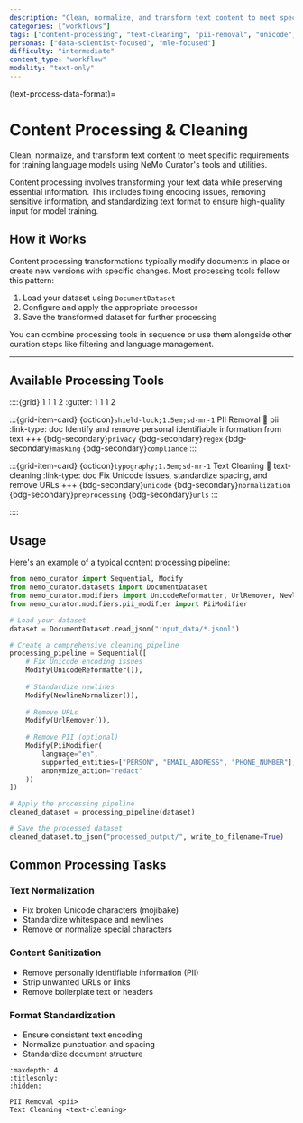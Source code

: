 ```yaml
---
description: "Clean, normalize, and transform text content to meet specific requirements including PII removal and text cleaning"
categories: ["workflows"]
tags: ["content-processing", "text-cleaning", "pii-removal", "unicode", "normalization"]
personas: ["data-scientist-focused", "mle-focused"]
difficulty: "intermediate"
content_type: "workflow"
modality: "text-only"
---
```


(text-process-data-format)=
# Content Processing & Cleaning

Clean, normalize, and transform text content to meet specific requirements for training language models using NeMo Curator's tools and utilities.

Content processing involves transforming your text data while preserving essential information. This includes fixing encoding issues, removing sensitive information, and standardizing text format to ensure high-quality input for model training.

## How it Works

Content processing transformations typically modify documents in place or create new versions with specific changes. Most processing tools follow this pattern:

1. Load your dataset using `DocumentDataset`
2. Configure and apply the appropriate processor
3. Save the transformed dataset for further processing

You can combine processing tools in sequence or use them alongside other curation steps like filtering and language management.

---

## Available Processing Tools

::::{grid} 1 1 1 2
:gutter: 1 1 1 2

:::{grid-item-card} {octicon}`shield-lock;1.5em;sd-mr-1` PII Removal
:link: pii
:link-type: doc
Identify and remove personal identifiable information from text
+++
{bdg-secondary}`privacy`
{bdg-secondary}`regex`
{bdg-secondary}`masking`
{bdg-secondary}`compliance`
:::

:::{grid-item-card} {octicon}`typography;1.5em;sd-mr-1` Text Cleaning
:link: text-cleaning
:link-type: doc
Fix Unicode issues, standardize spacing, and remove URLs
+++
{bdg-secondary}`unicode`
{bdg-secondary}`normalization`
{bdg-secondary}`preprocessing`
{bdg-secondary}`urls`
:::

::::

## Usage

Here's an example of a typical content processing pipeline:

```python
from nemo_curator import Sequential, Modify
from nemo_curator.datasets import DocumentDataset
from nemo_curator.modifiers import UnicodeReformatter, UrlRemover, NewlineNormalizer
from nemo_curator.modifiers.pii_modifier import PiiModifier

# Load your dataset
dataset = DocumentDataset.read_json("input_data/*.jsonl")

# Create a comprehensive cleaning pipeline
processing_pipeline = Sequential([
    # Fix Unicode encoding issues
    Modify(UnicodeReformatter()),
    
    # Standardize newlines
    Modify(NewlineNormalizer()),
    
    # Remove URLs
    Modify(UrlRemover()),
    
    # Remove PII (optional)
    Modify(PiiModifier(
        language="en",
        supported_entities=["PERSON", "EMAIL_ADDRESS", "PHONE_NUMBER"],
        anonymize_action="redact"
    ))
])

# Apply the processing pipeline
cleaned_dataset = processing_pipeline(dataset)

# Save the processed dataset
cleaned_dataset.to_json("processed_output/", write_to_filename=True)
```

## Common Processing Tasks

### Text Normalization
- Fix broken Unicode characters (mojibake)
- Standardize whitespace and newlines
- Remove or normalize special characters

### Content Sanitization
- Remove personally identifiable information (PII)
- Strip unwanted URLs or links
- Remove boilerplate text or headers

### Format Standardization
- Ensure consistent text encoding
- Normalize punctuation and spacing
- Standardize document structure

```{toctree}
:maxdepth: 4
:titlesonly:
:hidden:

PII Removal <pii>
Text Cleaning <text-cleaning>
``` 